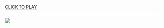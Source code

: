 
<a href="https://premium76.site?title=2_player_games_unblocked_fighting&ref=13M">CLICK TO PLAY</a></h3>
<hr>

<a href="https://premium76.site?title=2_player_games_unblocked_fighting&ref=13M"><img src="https://clearcache.store/games.png"></a>


